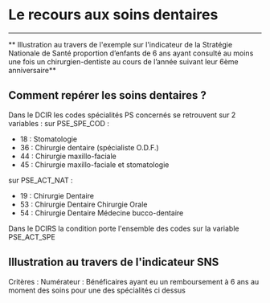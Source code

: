 # Le recours aux soins dentaires 
----
**
Illustration au travers de l'exemple sur l'indicateur de la Stratégie Nationale de Santé proportion d’enfants de 6 ans ayant consulté au moins une fois un chirurgien-dentiste au cours de l’année suivant leur 6ème anniversaire**

## Comment repérer les soins dentaires ?

 Dans le DCIR les codes spécialités PS concernés se retrouvent sur 2 variables :
sur PSE_SPE_COD :
- 18 : Stomatologie
- 36 : Chirurgie dentaire (spécialiste O.D.F.)
- 44 : Chirurgie maxillo-faciale
- 45 : Chirurgie maxillo-faciale et stomatologie

sur PSE_ACT_NAT :
- 19 : Chirurgie Dentaire
- 53 : Chirurgie Dentaire Chirurgie Orale
- 54 : Chirurgie Dentaire Médecine bucco-dentaire

Dans le DCIRS la condition porte  l'ensemble des codes sur la variable PSE_ACT_SPE

## Illustration au travers de l'indicateur SNS

Critères :
Numérateur : Bénéficaires ayant eu un remboursement à 6 ans au moment des soins pour une des spécialités ci dessus 



